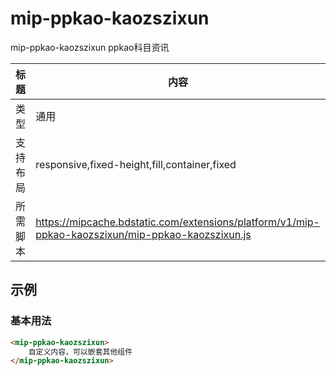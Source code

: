 # mip-ppkao-kaozszixun

mip-ppkao-kaozszixun ppkao科目资讯

标题|内容
----|----
类型|通用
支持布局|responsive,fixed-height,fill,container,fixed
所需脚本|https://mipcache.bdstatic.com/extensions/platform/v1/mip-ppkao-kaozszixun/mip-ppkao-kaozszixun.js

## 示例

### 基本用法
```html
<mip-ppkao-kaozszixun>
    自定义内容，可以嵌套其他组件
</mip-ppkao-kaozszixun>
```


